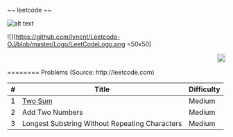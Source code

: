 ~~ leetcode ~~ 

 
![alt text](https://github.com/lvncnt/Leetcode-OJ/blob/master/Logo/LeetCodeLogo.png "Leetcode")


![](https://github.com/lvncnt/Leetcode-OJ/blob/master/Logo/LeetCodeLogo.png =50x50)


<p align="right">
 <img src="https://github.com/lvncnt/Leetcode-OJ/blob/master/Logo/LeetCodeLogo.png" alt="alt text" style="width:20;height:20">
</p>
========
Problems (Source: http://leetcode.com) 

| #                 | Title           | Difficulty   
| :-------------:   |-------------    | -----|
| 1                 | [Two Sum][1]               | Medium  
| 2                 | Add Two Numbers         |  Medium  
| 3                 | Longest Substring Without Repeating Characters      |    Medium  

[1]: https://oj.leetcode.com/problems/two-sum/




